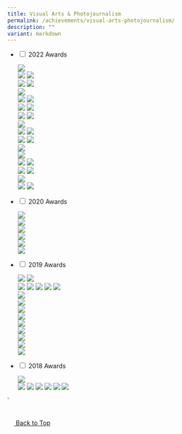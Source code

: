 ```yaml
---
title: Visual Arts & Photojournalism
permalink: /achievements/visual-arts-photojournalism/
description: ""
variant: markdown
---
```

<ul class="jekyllcodex_accordion">
		  <li>
    <input id="accordion4" type="checkbox">
    <label for="accordion4">2022 Awards </label>
    <div>
		<p>	<img src="/ images/Achievements/Visual%20Arts_Photojournalism/2022/Aesthetics%20Award%202022/Slide1.jpg"><br>
			<img src="/images/Achievements/Visual%20Arts_Photojournalism/2022/Aesthetics%20Award%202022/Slide2.jpg">
			<img src="/images/Achievements/Visual%20Arts_Photojournalism/2022/Aesthetics%20Award%202022/Slide3.jpg"><br>
			<img src="/images/Achievements/Visual%20Arts_Photojournalism/2022/Aesthetics%20Award%202022/Slide4.jpg">
			<img src="/images/Achievements/Visual%20Arts_Photojournalism/2022/Aesthetics%20Award%202022/Slide5.jpg"><br>
			<img src="/images/Achievements/Visual%20Arts_Photojournalism/2022/Aesthetics%20Award%202022/Slide6.jpg"><br>
			<img src="/images/Achievements/Visual%20Arts_Photojournalism/2022/Aesthetics%20Award%202022/Slide7.jpg">
			<img src="/images/Achievements/Visual%20Arts_Photojournalism/2022/Aesthetics%20Award%202022/Slide8.jpg"><br>
			<img src="/images/Achievements/Visual%20Arts_Photojournalism/2022/Aesthetics%20Award%202022/Slide9.jpg">
			<img src="/images/Achievements/Visual%20Arts_Photojournalism/2022/Aesthetics%20Award%202022/Slide10.jpg"><br>
			<img src="/images/Achievements/Visual%20Arts_Photojournalism/2022/Aesthetics%20Award%202022/Slide11.jpg">
			<img src="/images/Achievements/Visual%20Arts_Photojournalism/2022/Aesthetics%20Award%202022/Slide12.jpg"><br>
			<img src="/images/Achievements/Visual%20Arts_Photojournalism/2022/Aesthetics%20Award%202022/Slide13.jpg"><br>
			<img src="/images/Achievements/Visual%20Arts_Photojournalism/2022/Aesthetics%20Award%202022/Slide14.jpg">
			<img src="/images/Achievements/Visual%20Arts_Photojournalism/2022/Aesthetics%20Award%202022/Slide15.jpg"><br>
			<img src="/images/Achievements/Visual%20Arts_Photojournalism/2022/Aesthetics%20Award%202022/Slide16.jpg">
			<img src="/images/Achievements/Visual%20Arts_Photojournalism/2022/Aesthetics%20Award%202022/Slide17.jpg"><br>
			<img src="/images/Achievements/Visual%20Arts_Photojournalism/2022/Aesthetics%20Award%202022/Slide18.jpg"><br>
			<img src="/images/Achievements/Visual%20Arts_Photojournalism/2022/Aesthetics%20Award%202022/Slide19.jpg"><br>
			<img src="/images/Achievements/Visual%20Arts_Photojournalism/2022/Aesthetics%20Award%202022/Slide20.jpg">
			<img src="/images/Achievements/Visual%20Arts_Photojournalism/2022/Aesthetics%20Award%202022/Slide21.jpg"><br>
			<img src="/images/Achievements/Visual%20Arts_Photojournalism/2022/Aesthetics%20Award%202022/Slide22.jpg">
			<img src="/images/Achievements/Visual%20Arts_Photojournalism/2022/Aesthetics%20Award%202022/Slide23.jpg"><br>
			<img src="/images/Achievements/Visual%20Arts_Photojournalism/2022/Aesthetics%20Award%202022/Slide24.jpg"><br>
			<img src="/images/Achievements/Visual%20Arts_Photojournalism/2022/Aesthetics%20Award%202022/Slide25.jpg">
			<img src="/images/Achievements/Visual%20Arts_Photojournalism/2022/Aesthetics%20Award%202022/Slide26.jpg"><br>			
			</p>
		</div>
  </li>
	  <li>
    <input id="accordion3" type="checkbox">
    <label for="accordion3">2020 Awards </label>
    <div>
		<p>	<img src="/images/OSOS%20Awards%202020%20for%20website_Page_1.jpg"><br>
			<img src="/images/OSOS%20Awards%202020%20for%20website_Page_2.jpg"><br>
			<img src="/images/OSOS%20Awards%202020%20for%20website_Page_3.jpg"><br>
			<img src="/images/OSOS%20Awards%202020%20for%20website_Page_4.jpg"><br>
			<img src="/images/OSOS%20Awards%202020%20for%20website_Page_5.jpg"><br>
			<img src="/images/OSOS%20Awards%202020%20for%20website_Page_7.jpg"><br>
			</p>
		</div>
  </li>
  <li>
    <input id="accordion2" type="checkbox">
    <label for="accordion2">2019 Awards </label>
    <div>
		<p>	<img src="/images/SYF1.jpg">
			<img src="/images/SYF2.jpg"><br>
			<img src="/images/1_Photojournalism.jpg">
			<img src="/images/2_Photojournalism.jpg">
			<img src="/images/3_Photojournalism.jpg">
			<img src="/images/4_Photojournalism.jpg">
			<img src="/images/5_Photojournalism.jpg"><br>
			<img src="/images/6_Photojournalism.jpg"><br>
			<img src="/images/7_Photojournalism.jpg"><br>
			<img src="/images/8_Photojournalism.jpg"><br>
			<img src="/images/5_Photojournalism.jpg"><br>
			<img src="/images/Achievements/Visual%20Arts_Photojournalism/PUB%20Conservation%20Award%202019/PUB%20Conservation%20Photography%20Competition%20award%20p2_resize.jpg"><br>
			<img src="/images/Achievements/Visual%20Arts_Photojournalism/PUB%20Conservation%20Award%202019/PUB%20Conservation%20Photography%20Competition%20award%20(1)_resize.jpg"><br>
			<img src="/images/Achievements/Visual%20Arts_Photojournalism/PUB%20Conservation%20Award%202019/PUB%20Conservation%20Photography%20Competition%20award%20revised%20p3_resize.jpg"><br>
			<img src="/images/Achievements/Visual%20Arts_Photojournalism/PUB%20Conservation%20Award%202019/PUB%20Conservation%20Photography%20Competition%20award%20revised%20p5_resize.jpg"><br>
			<img src="/images/Achievements/Visual%20Arts_Photojournalism/PUB%20Conservation%20Award%202019/PUB%20Conservation%20Photography%20Competition%20award%20p6_resize.jpg"><br>
			</p>
		</div>
  </li>
	
  <li>
    <input id="accordion1" type="checkbox">
    <label for="accordion1">2018 Awards </label>
    <div>
		<p>	<img src="/images/website_photo1.jpg"><br>
			<img src="/images/1%20(5).jpg">
			<img src="/images/2%20(6).jpg">
			<img src="/images/3%20(5).jpg">
			<img src="/images/4%20(5).jpg">
			<img src="/images/5%20(5).jpg">
			<img src="/images/5_Photojournalism.jpg"><br>
			</p>
		</div>
  </li>
</ul>


<a href="/achievements/visual-arts-photojournalism#lo\_main">
	<img src="/images/arrow-up.png" style="width:3%" align="center"> Back to Top
</a>